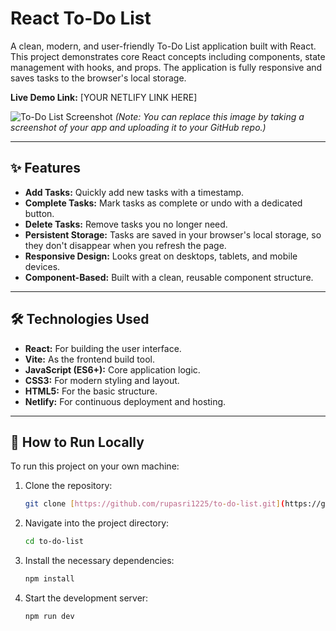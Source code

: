 # React To-Do List

A clean, modern, and user-friendly To-Do List application built with React. This project demonstrates core React concepts including components, state management with hooks, and props. The application is fully responsive and saves tasks to the browser's local storage.

**Live Demo Link:** [YOUR NETLIFY LINK HERE]

![To-Do List Screenshot](https://i.imgur.com/uG9G1hF.png) 
*(Note: You can replace this image by taking a screenshot of your app and uploading it to your GitHub repo.)*

---

## ✨ Features

* **Add Tasks:** Quickly add new tasks with a timestamp.
* **Complete Tasks:** Mark tasks as complete or undo with a dedicated button.
* **Delete Tasks:** Remove tasks you no longer need.
* **Persistent Storage:** Tasks are saved in your browser's local storage, so they don't disappear when you refresh the page.
* **Responsive Design:** Looks great on desktops, tablets, and mobile devices.
* **Component-Based:** Built with a clean, reusable component structure.

---

## 🛠️ Technologies Used

* **React:** For building the user interface.
* **Vite:** As the frontend build tool.
* **JavaScript (ES6+):** Core application logic.
* **CSS3:** For modern styling and layout.
* **HTML5:** For the basic structure.
* **Netlify:** For continuous deployment and hosting.

---

## 🚀 How to Run Locally

To run this project on your own machine:

1.  Clone the repository:
    ```bash
    git clone [https://github.com/rupasri1225/to-do-list.git](https://github.com/rupasri1225/to-do-list.git)
    ```
2.  Navigate into the project directory:
    ```bash
    cd to-do-list
    ```
3.  Install the necessary dependencies:
    ```bash
    npm install
    ```
4.  Start the development server:
    ```bash
    npm run dev
    ```
